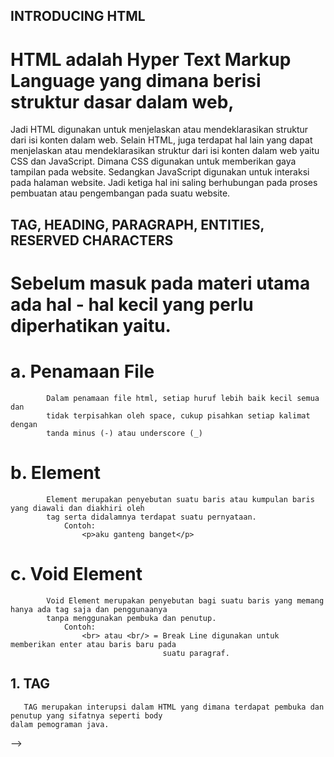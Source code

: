 ## INTRODUCING HTML
   # HTML adalah Hyper Text Markup Language yang dimana berisi struktur dasar dalam web,
Jadi HTML digunakan untuk menjelaskan atau mendeklarasikan struktur dari isi konten dalam web.
Selain HTML, juga terdapat hal lain yang dapat menjelaskan atau mendeklarasikan struktur dari 
isi konten dalam web yaitu CSS dan JavaScript. Dimana CSS digunakan untuk memberikan gaya tampilan
pada website. Sedangkan JavaScript digunakan untuk interaksi pada halaman website. Jadi ketiga hal
ini saling berhubungan pada proses pembuatan atau pengembangan pada suatu website.

## TAG, HEADING, PARAGRAPH, ENTITIES, RESERVED CHARACTERS
   # Sebelum masuk pada materi utama ada hal - hal kecil yang perlu diperhatikan yaitu. 
   #    a. Penamaan File
            Dalam penamaan file html, setiap huruf lebih baik kecil semua dan 
            tidak terpisahkan oleh space, cukup pisahkan setiap kalimat dengan 
            tanda minus (-) atau underscore (_)
        
   #    b. Element
            Element merupakan penyebutan suatu baris atau kumpulan baris yang diawali dan diakhiri oleh
            tag serta didalamnya terdapat suatu pernyataan.
                Contoh:
                    <p>aku ganteng banget</p>

   #       c. Void Element
            Void Element merupakan penyebutan bagi suatu baris yang memang hanya ada tag saja dan penggunaanya
            tanpa menggunakan pembuka dan penutup.
                Contoh:
                    <br> atau <br/> = Break Line digunakan untuk memberikan enter atau baris baru pada 
                                      suatu paragraf.
        
##    1. TAG
       TAG merupakan interupsi dalam HTML yang dimana terdapat pembuka dan penutup yang sifatnya seperti body
    dalam pemograman java.




-->
